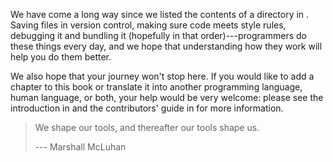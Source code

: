 ---
---

We have come a long way since we listed the contents of a directory in <span x="systems-programming"/>.
Saving files in version control,
making sure code meets style rules,
debugging it and bundling it (hopefully in that order)---programmers do these things every day,
and we hope that understanding how they work will help you do them better.

We also hope that your journey won't stop here.
If you would like to add a chapter to this book
or translate it into another programming language,
human language,
or both,
your help would be very welcome:
please see the introduction in <span x="introduction"/>
and the contributors' guide in <span x="contributing"/> for more information.

> We shape our tools, and thereafter our tools shape us.
>
> --- Marshall McLuhan
